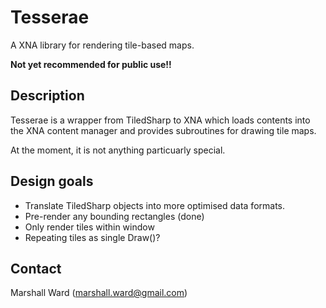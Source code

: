 Tesserae
========
A XNA library for rendering tile-based maps.

__Not yet recommended for public use!!__

Description
-----------
Tesserae is a wrapper from TiledSharp to XNA which loads contents into the XNA
content manager and provides subroutines for drawing tile maps.

At the moment, it is not anything particuarly special.


Design goals
------------
- Translate TiledSharp objects into more optimised data formats.
- Pre-render any bounding rectangles (done)
- Only render tiles within window
- Repeating tiles as single Draw()?

Contact
-------
Marshall Ward (marshall.ward@gmail.com)
